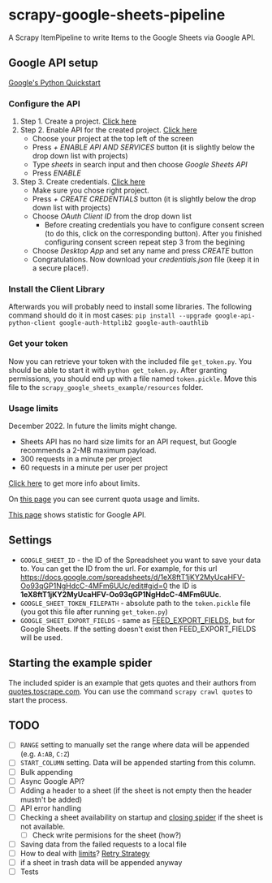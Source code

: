 # scrapy-google-sheets-pipeline
A Scrapy ItemPipeline to write Items to the Google Sheets via Google API.

## Google API setup
[Google's Python Quickstart](https://developers.google.com/sheets/api/quickstart/python)
### Configure the API
1. Step 1. Create a project. [Click here](https://console.cloud.google.com/projectcreate)
2. Step 2. Enable API for the created project. [Click here](https://console.cloud.google.com/apis/dashboard)
    * Choose your project at the top left of the screen
    * Press *+ ENABLE API AND SERVICES* button (it is slightly below the drop down list with projects)
    * Type *sheets* in search input and then choose *Google Sheets API*
    * Press *ENABLE*
3. Step 3. Create credentials. [Click here](https://console.cloud.google.com/apis/credentials)
    * Make sure you chose right project.
    * Press *+ CREATE CREDENTIALS* button (it is slightly below the drop down list with projects)
    * Choose *OAuth Client ID* from the drop down list
        * Before creating credentials you have to configure consent screen (to do this, click on the corresponding button). After you finished configuring consent screen repeat step 3 from the begining
    * Choose *Desktop App* and set any name and press *CREATE* button
    * Congratulations. Now download your *credentials.json* file (keep it in a secure place!).

### Install the Client Library
Afterwards you will probably need to install some libraries. The following command should do it in most cases:
`pip install --upgrade google-api-python-client google-auth-httplib2 google-auth-oauthlib`

### Get your token
Now you can retrieve your token with the included file `get_token.py`. 
You should be able to start it with `python get_token.py`. After granting permissions, you should end up with a file named `token.pickle`. Move this file to the `scrapy_google_sheets_example/resources` folder.

### Usage limits
December 2022. In future the limits might change.
* Sheets API has no hard size limits for an API request, but Google recommends a 2-MB maximum payload.
* 300 requests in a minute per project
* 60 requests in a minute per user per project

[Click here](https://developers.google.com/sheets/api/limits) to get more info about limits.

On [this page](https://console.cloud.google.com/projectselector2/iam-admin/quotas) you can see current quota usage and limits.

[This page](https://console.cloud.google.com/apis/dashboard) shows statistic for Google API.

## Settings
* `GOOGLE_SHEET_ID` - the ID of the Spreadsheet you want to save your data to. You can get the ID from the url. 
For example, for this url https://docs.google.com/spreadsheets/d/1eX8ftT1jKY2MyUcaHFV-Oo93qGP1NgHdcC-4MFm6UUc/edit#gid=0 the ID is **1eX8ftT1jKY2MyUcaHFV-Oo93qGP1NgHdcC-4MFm6UUc**.
* `GOOGLE_SHEET_TOKEN_FILEPATH` - absolute path to the `token.pickle` file (you got this file after running `get_token.py`)
* `GOOGLE_SHEET_EXPORT_FIELDS` - same as [FEED\_EXPORT\_FIELDS](https://docs.scrapy.org/en/latest/topics/feed-exports.html?#feed-export-fields), but for Google Sheets. If the setting doesn't exist then FEED\_EXPORT\_FIELDS will be used.

## Starting the example spider
The included spider is an example that gets quotes and their authors from [quotes.toscrape.com](http://quotes.toscrape.com/).
You can use the command `scrapy crawl quotes` to start the process. 


## TODO
- [ ] `RANGE` setting to manually set the range where data will be appended (e.g. `A:AB`, `C:Z`)
- [ ] `START_COLUMN` setting. Data will be appended starting from this column.
- [ ] Bulk appending
- [ ] Async Google API?
- [ ] Adding a header to a sheet (if the sheet is not empty then the header mustn't be added)
- [ ] API error handling
- [ ] Checking a sheet availability on startup and [closing spider](https://stackoverflow.com/q/9699049/19813684) if the sheet is not available.
    - [ ] Check write permisions for the sheet (how?)
- [ ] Saving data from the failed requests to a local file
- [ ] How to deal with [limits](https://developers.google.com/sheets/api/limits)? [Retry Strategy](https://cloud.google.com/storage/docs/retry-strategy)
- [ ] if a sheet in trash data will be appended anyway
- [ ] Tests